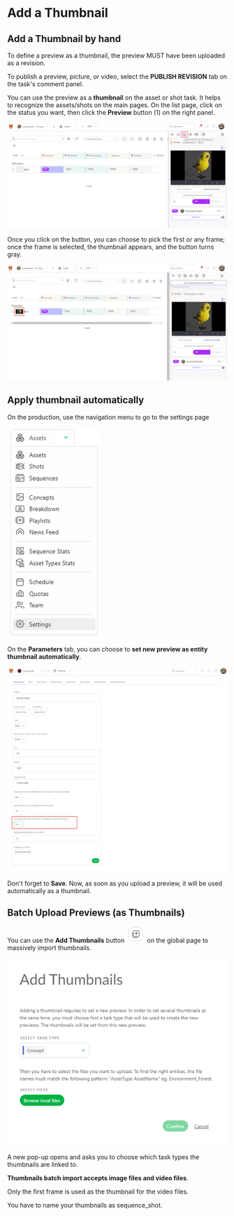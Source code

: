 # Add a Thumbnail
## Add a Thumbnail by hand

To define a preview as a thumbnail, the preview MUST have been uploaded as a revision. 

To publish a preview, picture, or video, select the **PUBLISH REVISION** tab on the task's comment panel.

You can use the preview as a **thumbnail** on the asset or shot task. It
helps to recognize the assets/shots on the main pages.
On the list page, click on the status you want, then click the **Preview** button (1) on the right panel.

![Thumbnail Button](../img/getting-started/pannel_history.png)

Once you click on the button, you can choose to pick the first or any frame; once the frame is selected, the thumbnail appears, and the button turns gray.

![thumbnail applied](../img/getting-started/pannel_history_thumbnail.png)


## Apply thumbnail automatically

On the production, use the navigation menu to go to the settings page

![setting menu](../img/getting-started/drop_down_menu_setting.png)

On the **Parameters** tab, you can choose to **set new preview as entity thumbnail automatically**.

![setting preview auto](../img/getting-started/setting_preview_auto.png)

Don't forget to **Save**. Now, as soon as you upload a preview, it will be used automatically as a thumbnail.

## Batch Upload Previews (as Thumbnails)

You can use the **Add Thumbnails** button ![Add thumbnails button](../img/getting-started/add_thumbnails.png) on the global page to massively import thumbnails.


![History](../img/getting-started/add_thumbnails_menu.png)

A new pop-up opens and asks you to choose which task types the thumbnails are linked to.

**Thumbnails batch import accepts image files and video files**.

Only the first frame is used as the thumbnail for the video files.

You have to name your thumbnails as sequence_shot.